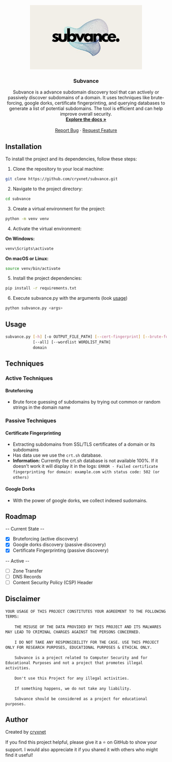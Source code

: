 <br />
<div align="center">
  <a href="https://github.com/cryxnet/subvance">
    <img src="assets/subvance.jpg" alt="Logo" width="350" height="200">
  </a>

  <h3 align="center">Subvance</h3>

  <p align="center">
Subvance is a advance subdomain discovery tool that can actively or passively discover
subdomains of a domain. It uses techniques like brute-forcing, google dorks, certificate fingerprinting,
and querying databases to generate a list of potential subdomains.
The tool is efficient and can help improve overall security.
    <br />
    <a href="https://github.com/cryxnet/subvance"><strong>Explore the docs »</strong></a>
    <br />
    <br />
    <a href="https://github.com/cryxnet/subvance/issues">Report Bug</a>
    ·
    <a href="https://github.com/cryxnet/subvance/issues">Request Feature</a>
  </p>
</div>

## Installation

To install the project and its dependencies, follow these steps:

1. Clone the repository to your local machine:

```bash
git clone https://github.com/cryxnet/subvance.git
```

2. Navigate to the project directory:

```bash
cd subvance
```

3. Create a virtual environment for the project:

```bash
python -m venv venv
```

4. Activate the virtual environment:

**On Windows:**

```bash
venv\Scripts\activate
```

**On macOS or Linux:**

```bash
source venv/bin/activate
```

5. Install the project dependencies:

```bash
pip install -r requirements.txt
```

6. Execute subvance.py with the arguments (look [usage](#usage))

```bash
python subvance.py <args>
```

## Usage

```bash
subvance.py [-h] [-o OUTPUT_FILE_PATH] [--cert-fingerprint] [--brute-force] [--google-dorks] [--passive] [--active]
            [--all] [--wordlist WORDLIST_PATH]
            domain
```

## Techniques

### Active Techniques

#### Bruteforcing

- Brute force guessing of subdomains by trying out common or random strings in the domain name

### Passive Techniques

#### Certificate Fingerprinting

- Extracting subdomains from SSL/TLS certificates of a domain or its subdomains
- Has data use we use the `crt.sh` database.
- **Information:** Currently the crt.sh database is not available 100%. If it doesn't work it will display it in the logs: `ERROR - Failed certificate fingerprinting for domain: example.com with status code: 502 (or others)`

#### Google Dorks

- With the power of google dorks, we collect indexed sudomains.

## Roadmap

-- Current State --

- [x] Bruteforcing (active discovery)
- [x] Google dorks discovery (passive discovery)
- [x] Certificate Fingerprinting (passive discovery)

-- Active --

- [ ] Zone Transfer
- [ ] DNS Records
- [ ] Content Security Policy (CSP) Header

## Disclaimer

```nothing
YOUR USAGE OF THIS PROJECT CONSTITUTES YOUR AGREEMENT TO THE FOLLOWING TERMS:

    THE MISUSE OF THE DATA PROVIDED BY THIS PROJECT AND ITS MALWARES MAY LEAD TO CRIMINAL CHARGES AGAINST THE PERSONS CONCERNED.

    I DO NOT TAKE ANY RESPONSIBILITY FOR THE CASE. USE THIS PROJECT ONLY FOR RESEARCH PURPOSES, EDUCATIONAL PURPOSES & ETHICAL ONLY.

    Subvance is a project related to Computer Security and for Educational Purposes and not a project that promotes illegal activities.

    Don't use this Project for any illegal activities.

    If something happens, we do not take any liability.

    Subvance should be considered as a project for educational purposes.
```

## Author

Created by [cryxnet](https://cryxnet.com/)

If you find this project helpful, please give it a ⭐️ on GitHub to show your support.
I would also appreciate it if you shared it with others who might find it useful!
